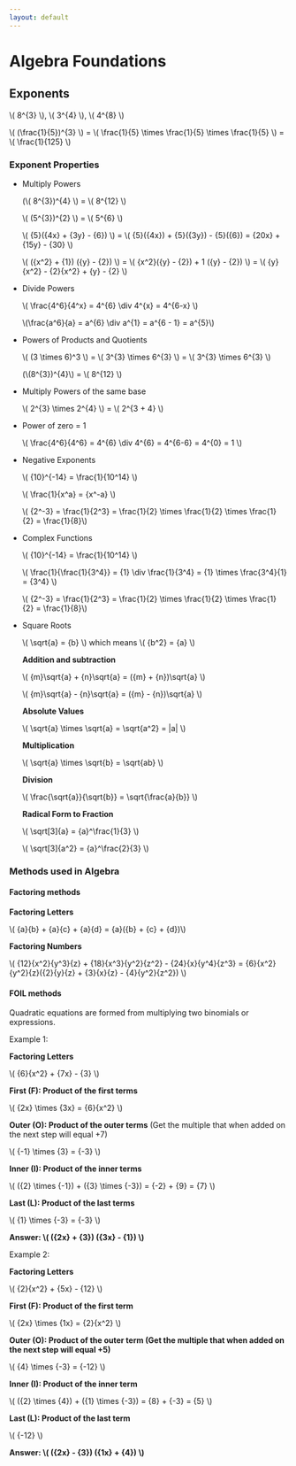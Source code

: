 ```yaml
---
layout: default
---
```


# Algebra Foundations

## Exponents

<div class="math">
<p>
 \( 8^{3} \),  \( 3^{4} \),  \( 4^{8} \)
</p>
 <p>
 \( (\frac{1}{5})^{3} \) = \( \frac{1}{5} \times \frac{1}{5} \times \frac{1}{5} \) = \( \frac{1}{125} \)
</p>
</div>

### Exponent Properties
* Multiply Powers

  <div class="math">
  <p>
  (\( 8^{3})^{4} \) = \( 8^{12} \)
  </p>
  <p>
  \( (5^{3})^{2} \) = \( 5^{6} \)
  </p>
  <p>
  \( {5}({4x} + {3y} - {6}) \) = \( {5}({4x}) + {5}({3y}) - {5}({6}) = {20x} + {15y} - {30}  \)
  </p> 
  <p>
  \( ({x^2} + {1}) ({y} - {2}) \) = \( {x^2}({y} - {2}) + 1 ({y} - {2}) \) = \( {y}{x^2} - {2}{x^2} + {y} - {2} \)
  </p>  
  </div>
  
* Divide Powers

  <div class="math">
  <p>
  \( \frac{4^6}{4^x} = 4^{6} \div 4^{x} = 4^{6-x} \)
  </p>
  <p>
  \(\frac{a^6}{a} = a^{6} \div a^{1} = a^{6 - 1} = a^{5}\)
  </p>
  </div>
  
* Powers of Products and Quotients

  <div class="math">
  <p>
  \( (3 \times 6)^3 \) = \( 3^{3} \times 6^{3} \) = \( 3^{3} \times 6^{3} \)
  </p>
  <p>
  (\(8^{3})^{4}\) = \( 8^{12} \)
  </p>
  </div>  
  
* Multiply Powers of the same base

  <div class="math">
  <p>
  \( 2^{3} \times 2^{4} \) = \( 2^{3 + 4} \)
  </p>
  </div>
  
* Power of zero = 1

  <div class="math">
  <p>
  \( \frac{4^6}{4^6} = 4^{6} \div 4^{6} = 4^{6-6} = 4^{0} = 1 \)
  </p>
  </div>

* Negative Exponents

  <div class="math">
  <p>
  \( {10}^{-14} = \frac{1}{10^14} \)
  </p>
   <p>
  \( \frac{1}{x^a} = {x^-a} \)
  </p>
  <p>
  \( {2^-3} = \frac{1}{2^3} = \frac{1}{2} \times \frac{1}{2} \times \frac{1}{2} = \frac{1}{8}\)
  </p>
  </div>
  
* Complex Functions

  <div class="math">
  <p>
  \( {10}^{-14} = \frac{1}{10^14} \)
  </p>
  <p>
  \( \frac{1}{\frac{1}{3^4}} = {1} \div \frac{1}{3^4} = {1} \times \frac{3^4}{1} = {3^4} \)
  </p>
  <p>
  \( {2^-3} = \frac{1}{2^3} = \frac{1}{2} \times \frac{1}{2} \times \frac{1}{2} = \frac{1}{8}\)
  </p>
  </div>
  
* Square Roots

  <div class="math">
  <p>
  \( \sqrt{a} = {b} \)  which means \( {b^2} = {a} \)
  </p>
  <p> <b>Addition and subtraction</b> </p>
  <p>
  \( {m}\sqrt{a} + {n}\sqrt{a} = ({m} + {n})\sqrt{a} \)
  </p>
  <p>
  \( {m}\sqrt{a} - {n}\sqrt{a} = ({m} - {n})\sqrt{a} \)
  </p> 
  <p> <b>Absolute Values</b> </p>
  <p>
  \( \sqrt{a} \times \sqrt{a} = \sqrt{a^2} = |a| \)
  </p>
  <p> <b>Multiplication</b> </p>
  <p>
  \( \sqrt{a} \times \sqrt{b} = \sqrt{ab} \)
  </p> 
  <p> <b>Division</b> </p>
  <p>
  \( \frac{\sqrt{a}}{\sqrt{b}} = \sqrt{\frac{a}{b}} \)
  </p>  
  <p> <b>Radical Form to Fraction</b> </p>
  <p>
  \( \sqrt[3]{a} = {a}^\frac{1}{3} \)
  </p>   
  <p>
  \( \sqrt[3]{a^2} = {a}^\frac{2}{3} \)
  </p>    
  </div>
  
### Methods used in Algebra
#### Factoring methods

  <div class="math">
  <p> <b>Factoring Letters</b> </p>
  <p>
  \( {a}{b} + {a}{c} + {a}{d} = {a}({b} + {c} + {d})\)
  </p>
  <p> <b>Factoring Numbers</b> </p>
  <p>
  \( {12}{x^2}{y^3}{z} + {18}{x^3}{y^2}{z^2} - {24}{x}{y^4}{z^3} = {6}{x^2}{y^2}{z}({2}{y}{z} + {3}{x}{z} - {4}{y^2}{z^2}) \)
  </p> 
  </div>  
  
#### FOIL methods
Quadratic equations are formed from multiplying two binomials or expressions.

Example 1:
<div class="math">
<p> <b>Factoring Letters</b> </p>
<p> \( {6}{x^2} + {7x} - {3} \) </p>
<p> <b>First (F): Product of the first terms</b> </p>
<p>    \( {2x} \times {3x} = {6}{x^2} \) </p>
<p> <b>Outer (O): Product of the outer terms</b> (Get the multiple that when added on the next step will equal +7) </p>
<p>   \( {-1} \times {3} = {-3} \) </p>  
<p> <b>Inner (I): Product of the inner terms</b> </p>  
<p>  \( ({2} \times {-1}) + ({3} \times {-3}) = {-2} + {9} = {7} \) </p>  
<p> <b>Last (L): Product of the last terms</b> </p>
<p>  \( {1} \times {-3} = {-3} \) </p>  
 <b>Answer: \( ({2x} + {3}) ({3x} - {1}) \) </b> 
</div>  
  
Example 2:
<div class="math">
<p> <b>Factoring Letters</b> </p>
<p> \( {2}{x^2} + {5x} - {12} \) </p>
<p> <b>First (F): Product of the first term</b> </p>
<p>  \( {2x} \times {1x} = {2}{x^2} \) </p>
<p> <b>Outer (O): Product of the outer term (Get the multiple that when added on the next step will equal +5) </b> </p>
<p>  \( {4} \times {-3} = {-12} \)    </p>
<p> <b>Inner (I): Product of the inner term</b> </p>   
<p>  \( ({2} \times {4}) + ({1} \times {-3}) = {8} + {-3} = {5} \)  </p>
<p> <b>Last (L): Product of the last term</b> </p>
<p>  \( {-12} \) </p>
<p> <b>Answer: \( ({2x} - {3}) ({1x} + {4}) \) </b> </p>
</div>  
